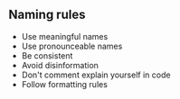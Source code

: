 ## Naming rules

* Use meaningful names
* Use pronounceable names
* Be consistent
* Avoid disinformation
* Don't comment explain yourself in code
* Follow formatting rules

